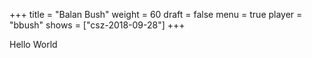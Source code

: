 +++
title = "Balan Bush"
weight = 60
draft = false
menu = true
player = "bbush"
shows = ["csz-2018-09-28"]
+++

Hello World
